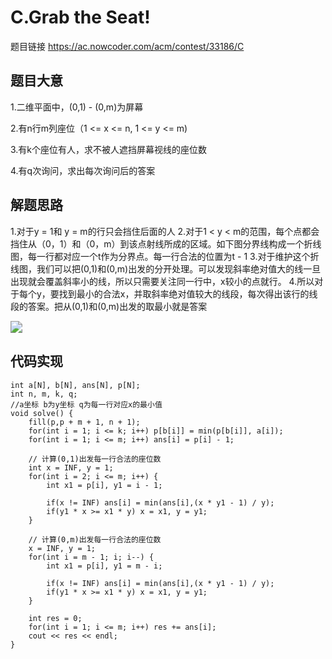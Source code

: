 # C.Grab the Seat!
题目链接 https://ac.nowcoder.com/acm/contest/33186/C

## 题目大意

1.二维平面中，(0,1) - (0,m)为屏幕

2.有n行m列座位（1 <= x <= n, 1 <= y <= m)

3.有k个座位有人，求不被人遮挡屏幕视线的座位数

4.有q次询问，求出每次询问后的答案

## 解题思路
1.对于y = 1和 y = m的行只会挡住后面的人
2.对于1 < y < m的范围，每个点都会挡住从（0，1）和（0，m）到该点射线所成的区域。如下图分界线构成一个折线图，每一行都对应一个t作为分界点。每一行合法的位置为t - 1
3.对于维护这个折线图，我们可以把(0,1)和(0,m)出发的分开处理。可以发现斜率绝对值大的线一旦出现就会覆盖斜率小的线，所以只需要关注同一行中，x较小的点就行。
4.所以对于每个y，要找到最小的合法x，并取斜率绝对值较大的线段，每次得出该行的线段的答案。把从(0,1)和(0,m)出发的取最小就是答案

<img src="https://uploadfiles.nowcoder.com/images/20220718/0_1658115296270/4A47A0DB6E60853DEDFCFDF08A5CA249" style="zoom:120%;" />




## 代码实现

```
int a[N], b[N], ans[N], p[N];
int n, m, k, q;
//a坐标 b为y坐标 q为每一行对应x的最小值
void solve() {
	fill(p,p + m + 1, n + 1);
	for(int i = 1; i <= k; i++) p[b[i]] = min(p[b[i]], a[i]);
	for(int i = 1; i <= m; i++) ans[i] = p[i] - 1;
	
	// 计算(0,1)出发每一行合法的座位数
	int x = INF, y = 1;
	for(int i = 2; i <= m; i++) {
		int x1 = p[i], y1 = i - 1;
		
		if(x != INF) ans[i] = min(ans[i],(x * y1 - 1) / y);
		if(y1 * x >= x1 * y) x = x1, y = y1;
	}
	
	// 计算(0,m)出发每一行合法的座位数
	x = INF, y = 1;
	for(int i = m - 1; i; i--) {
		int x1 = p[i], y1 = m - i;
		
		if(x != INF) ans[i] = min(ans[i],(x * y1 - 1) / y);
		if(y1 * x >= x1 * y) x = x1, y = y1;
	}
	
	int res = 0;
	for(int i = 1; i <= m; i++) res += ans[i];
	cout << res << endl;
}
```

